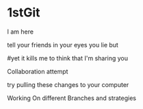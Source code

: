 ﻿# 1stGit
I am here

tell your friends
in your eyes
you lie but

#yet it kills me to think
that I'm sharing you

Collaboration attempt

try pulling these changes to your computer

Working On different Branches and strategies